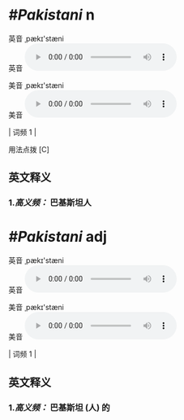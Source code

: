 # ***\#Pakistani*** n
英音 ˌpækɪ'stæni  
英音
<audio src="./media/Pakistani-B.aac" controls="controls"></audio>

美音 ˌpækɪ'stæni  
美音
<audio src="./media/Pakistani.aac" controls="controls"></audio>



| 词频 1 |  

用法点拨  [C]

英文释义
---
### 1.*高义频：* **巴基斯坦人**  


# ***\#Pakistani*** adj
英音 ˌpækɪ'stæni  
英音
<audio src="./media/Pakistani-B.aac" controls="controls"></audio>

美音 ˌpækɪ'stæni  
美音
<audio src="./media/Pakistani.aac" controls="controls"></audio>



| 词频 1 |  

英文释义
---
### 1.*高义频：* **巴基斯坦 (人) 的**  


